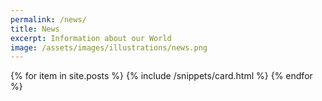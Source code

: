 ```yaml
---
permalink: /news/
title: News
excerpt: Information about our World
image: /assets/images/illustrations/news.png
---
```

<!-- Content -->
<main class="p-3" aria-label="Content">
    <section class="container">
        <div class="row row-cols-1 row-cols-md-3">
            {% for item in site.posts %}
            {% include /snippets/card.html %}
            {% endfor %}
        </div>
    </section>
</main>